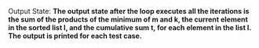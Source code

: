 Output State: **The output state after the loop executes all the iterations is the sum of the products of the minimum of m and k, the current element in the sorted list l, and the cumulative sum t, for each element in the list l. The output is printed for each test case.**